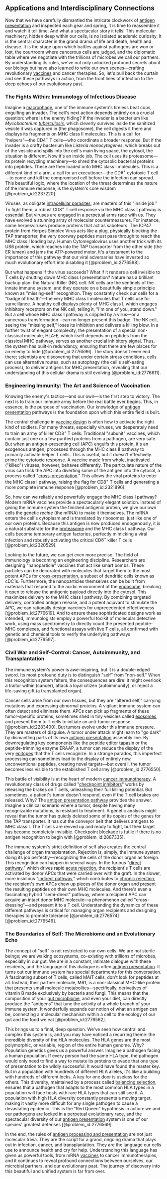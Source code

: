 ## Applications and Interdisciplinary Connections

Now that we have carefully dismantled the intricate clockwork of [antigen presentation](@article_id:138084) and inspected each gear and spring, it is time to reassemble it and watch it tell time. And what a spectacular story it tells! This molecular machinery, hidden deep within our cells, is no isolated academic curiosity. It is the central character in the grand drama of life and death, health and disease. It is the stage upon which battles against pathogens are won or lost, the courtroom where cancerous cells are judged, and the diplomatic table where we negotiate with the trillions of microbes we call our partners. By understanding its rules, we've not only unlocked profound secrets about our biology but have also learned to write our own scenes—crafting revolutionary [vaccines](@article_id:176602) and cancer therapies. So, let's pull back the curtain and see these pathways in action, from the front lines of infection to the deep echoes of our evolutionary past.

### The Fights Within: Immunology of Infectious Disease

Imagine a [macrophage](@article_id:180690), one of the immune system's tireless beat cops, engulfing an invader. The cell's next action depends entirely on a crucial question: where is the enemy hiding? If the invader is a bacterium like *Mycobacterium [tuberculosis](@article_id:184095)*, which cleverly survives inside the sanitized vesicle it was captured in (the phagosome), the cell digests it there and displays its fragments on MHC class II molecules. This is a call for "helpers"—the CD$4^+$ T cells—who coordinate a broader response. But if the invader is a crafty bacterium like *Listeria monocytogenes*, which breaks out of the vesicle and spills into the cell's main living space, the cytosol, the situation is different. Now it's an inside job. The cell uses its proteasome—its protein recycling machinery—to shred the cytosolic bacterial proteins into peptides. These are then loaded onto MHC class I molecules. This is a different kind of alarm, a call for an executioner—the CD$8^+$ cytotoxic T cell—to come and kill the compromised cell before the infection can spread. This beautiful logic, where the location of the threat determines the nature of the immune response, is the system's core wisdom [@problem_id:2237220].

Viruses, as obligate [intracellular parasites](@article_id:186108), are masters of this "inside job." To fight them, a robust CD$8^+$ T cell response via the MHC class I pathway is essential. But viruses are engaged in a perpetual arms race with us. They have evolved a stunning array of molecular countermeasures. For instance, some herpesviruses produce proteins that act as saboteurs. The ICP47 protein from Herpes Simplex Virus acts like a plug, physically blocking the TAP transporter, the very doorway peptides must pass through to reach the MHC class I loading bay. Human Cytomegalovirus uses another trick with its US6 protein, which reaches into the TAP transporter from the other side (the ER lumen) and jams the ATP-powered motor. It's a testament to the importance of this pathway that our viral adversaries have invested so much evolutionary effort into disabling it [@problem_id:2776598].

But what happens if the virus succeeds? What if it renders a cell invisible to T cells by shutting down MHC class I presentation? Nature has a brilliant backup plan: the Natural Killer (NK) cell. NK cells are the sentinels of the innate immune system, and they operate on a beautifully simple principle known as "missing-self" recognition. They constantly check our cells for a "badge of health"—the very MHC class I molecules that T cells use for surveillance. A healthy cell displays plenty of MHC class I, which engages inhibitory receptors on the NK cell, telling it, "I'm one of you, stand down." But a cell whose MHC class I pathway is crippled by a virus—or a cancerous transformation—can no longer present this badge. The NK cell, seeing the "missing self," loses its inhibition and delivers a killing blow. In a further twist of elegant complexity, the presentation of a special non-classical molecule, HLA-E, which itself depends on peptides from the classical MHC pathway, serves as another crucial inhibitory signal. Thus, the system has built-in redundancy, ensuring that there are few places for an enemy to hide [@problem_id:2776596]. The story doesn't even end there; scientists are discovering that under certain stress conditions, cells can use alternative routes, such as autophagy (the cell's self-eating process), to deliver antigens for MHC presentation, revealing that our understanding of this cellular drama is still evolving [@problem_id:2776611].

### Engineering Immunity: The Art and Science of Vaccination

Knowing the enemy's tactics—and our own—is the first step to victory. The next is to train our immune army before the real battle ever begins. This, in essence, is the purpose of vaccination. Our knowledge of [antigen presentation](@article_id:138084) pathways is the foundation upon which this entire field is built.

The central challenge in [vaccine design](@article_id:190574) is often how to activate the right kind of soldiers. For many threats, especially viruses, we desperately need to train an army of killer CD$8^+$ T cells. Traditional "subunit" vaccines, which contain just one or a few purified proteins from a pathogen, are very safe. But when an antigen-presenting cell (APC) engulfs this protein, it's an exogenous antigen, processed through the MHC class II pathway to primarily activate helper T cells. This is useful, but it doesn't effectively prime the cytotoxic response. A vaccine made from whole, inactivated ("killed") viruses, however, behaves differently. The particulate nature of the virus can trick the APC into diverting some of the antigen into the cytosol, a process called "[cross-presentation](@article_id:152018)." This allows the viral proteins to enter the MHC class I pathway, raising the flag for CD$8^+$ T cells and generating a more complete immune response [@problem_id:2321896].

So, how can we reliably and powerfully engage the MHC class I pathway? Modern mRNA vaccines provide a spectacularly elegant solution. Instead of giving the immune system the finished antigenic protein, we give our own cells the genetic *recipe* (the mRNA) to make it themselves. The mRNA enters the cell's cytoplasm and is translated by ribosomes, just like one of our own proteins. Because this antigen is now produced endogenously, it is a natural substrate for the [proteasome](@article_id:171619) and the MHC class I pathway. Our cells become temporary antigen factories, perfectly mimicking a viral infection and robustly activating the critical CD$8^+$ killer T cells [@problem_id:2320529].

Looking to the future, we can get even more precise. The field of immunology is becoming an engineering discipline. Researchers are designing "nanoparticle" vaccines that act like smart bombs. These particles can be decorated with molecules that target them to the most potent APCs for [cross-presentation](@article_id:152018), a subset of dendritic cells known as cDC1s. Furthermore, the nanoparticles themselves can be built from materials that respond to the acidic environment of the [endosome](@article_id:169540), breaking it open to release the antigenic payload directly into the cytosol. This maximizes delivery to the MHC class I pathway. By combining targeted delivery, controlled antigen release, and a potent adjuvant to stimulate the APC, we can rationally design vaccines for unprecedented effectiveness [@problem_id:2776619]. And to ensure these sophisticated designs work as intended, immunologists employ a powerful toolkit of molecular detective work, using mass spectrometry to directly count the presented peptide-MHC complexes, and functional assays with live T cells, all confirmed with genetic and chemical tools to verify the underlying pathways [@problem_id:2776597].

### Civil War and Self-Control: Cancer, Autoimmunity, and Transplantation

The immune system's power is awe-inspiring, but it is a double-edged sword. Its most profound duty is to distinguish "self" from "non-self." When this recognition system falters, the consequences are dire: it might overlook a traitor within (cancer), attack a loyal citizen (autoimmunity), or reject a life-saving gift (a transplanted organ).

Cancer cells arise from our own tissues, but they are "altered self," carrying mutations and expressing abnormal proteins. A vigilant immune system can often detect and eliminate them. APCs can pick up fragments of these tumor-specific proteins, sometimes shed in tiny vesicles called [exosomes](@article_id:192125), and present them to T cells to initiate an anti-tumor response [@problem_id:2283400]. But tumors evolve under this immune pressure. They are masters of disguise. A tumor under attack might learn to "go dark" by dismantling parts of its own [antigen presentation](@article_id:138084) assembly line. By downregulating key components like the peptide editor [tapasin](@article_id:191892) or the peptide-trimming enzyme ERAAP, a tumor can reduce the display of the very [epitopes](@article_id:175403) that the T cells recognize. In a strange paradox, this imperfect processing can sometimes lead to the display of entirely new, unconventional peptides, creating novel targets—but overall, the tumor becomes less visible to the established T cell army [@problem_id:2776550].

This battle of visibility is at the heart of modern [cancer immunotherapy](@article_id:143371). A revolutionary class of drugs called "[checkpoint inhibitors](@article_id:154032)" works by releasing the brakes on T cells, unleashing their full killing potential. But sometimes, a patient's tumor doesn't respond, even if the T cell brakes are released. Why? The [antigen presentation pathway](@article_id:179756) provides the answer. Imagine a clinical scenario where a tumor, despite having many recognizable mutations, is resistant to treatment. A genetic analysis might reveal that the tumor has quietly deleted some of its copies of the genes for the TAP transporter. It has cut the conveyor belt that delivers antigens to MHC class I. The T cells are revved up and ready to fight, but their target has become completely invisible. Checkpoint blockade is futile if there is no antigen recognition to begin with [@problem_id:2887335].

The immune system's strict definition of self also creates the central challenge of organ transplantation. Rejection is, simply, the immune system doing its job perfectly—recognizing the cells of the donor organ as foreign. This recognition can happen in several ways. In the furious "[direct pathway](@article_id:188945)," which drives rapid [acute rejection](@article_id:149618), the recipient's T cells are activated by donor APCs that were carried over with the graft. In the slower, more insidious "[indirect pathway](@article_id:199027)," which contributes to [chronic rejection](@article_id:151390), the recipient's own APCs chew up pieces of the donor organ and present the resulting peptides on their own MHC molecules. And there's even a fascinating hybrid "semi-direct" pathway, where a recipient APC can acquire an intact donor MHC molecule—a phenomenon called "cross-dressing"—and present it to a T cell. Understanding the dynamics of these different pathways is critical for managing organ recipients and designing therapies to promote tolerance [@problem_id:2776574] [@problem_id:2776549].

### The Boundaries of Self: The Microbiome and an Evolutionary Echo

The concept of "self" is not restricted to our own cells. We are not sterile beings; we are walking ecosystems, co-existing with trillions of microbes, especially in our gut. We are in a constant, intimate dialogue with these residents, and the language of this dialogue is often [antigen presentation](@article_id:138084). It turns out our immune system has special departments for this conversation. A fascinating subset of T cells, called MAIT cells, don't look for peptides at all. Instead, their partner molecule, MR1, is a non-classical MHC-like protein that presents small molecule metabolites—specifically, derivatives of vitamin B made exclusively by bacteria and fungi. This means that the composition of your [gut microbiome](@article_id:144962), and even your diet, can directly produce the "antigens" that tune the activity of a whole branch of your immune system. It wonderfully expands our notion of what an antigen can be, connecting a molecular mechanism within a cell to the ecology of our gut and the food we eat [@problem_id:2776562].

This brings us to a final, deep question. We've seen how central and complex this system is, and you may have noticed a recurring theme: the incredible diversity of the HLA molecules. The HLA genes are the most polymorphic, or variable, region of the entire human genome. Why? Population genetics gives us a powerful answer. Imagine a pathogen facing a human population. If every person had the same HLA type, the pathogen would only need to find a way to mutate its proteins to evade that one type of presentation to be wildly successful. It would have found the master key. But in a population with hundreds of different HLA alleles, it's like a building with hundreds of different locks. A key for one door is useless for the others. This diversity, maintained by a process called [balancing selection](@article_id:149987), ensures that a pathogen that adapts to the most common HLA types in a population will face hosts with rare HLA types that can still see it. A population with high HLA diversity constantly presents a moving target, making it vastly more difficult for any single pathogen to cause a devastating epidemic. This is the "Red Queen" hypothesis in action: we and our pathogens are locked in a perpetual evolutionary race, and the spectacular diversity of our [antigen presentation](@article_id:138084) system is one of our species' greatest defenses [@problem_id:2776569].

In the end, the rules of [antigen processing and presentation](@article_id:177915) are not just molecular trivia. They are the script for a grand, ongoing drama that plays out in infection, cancer, and transplantation. They are the language our cells use to announce health and cry for help. Understanding this language has given us powerful tools, from mRNA [vaccines](@article_id:176602) to cancer immunotherapies, and it continues to reveal profound connections between ourselves, our microbial partners, and our evolutionary past. The journey of discovery into this beautiful and unified system is far from over.
